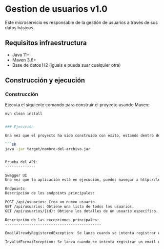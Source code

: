 # Gestion de usuarios v1.0

Este microservicio es responsable de la gestión de usuarios a través de sus datos básicos.

## Requisitos infraestructura

- Java 11+
- Maven 3.6+
- Base de datos H2 (iguals e pueda suar cualquier otra)

## Construcción y ejecución

### Construcción

Ejecuta el siguiente comando para construir el proyecto usando Maven:

```sh
mvn clean install


### Ejecución

Una vez que el proyecto ha sido construido con éxito, estando dentro del directorio del proeycto, puedes lanzarlo utilizando el siguiente comando:

```sh
java -jar target/nombre-del-archivo.jar


Prueba del API:
--------------

Swagger UI
Una vez que la aplicación está en ejecución, puedes navegar a http://localhost:8003/doc/swagger-ui.html para ver y probar los endpoints del API a través de Swagger UI.

Endpoints
Descripción de los endpoints principales:

POST /api/usuarios: Crea un nuevo usuario.
GET /api/usuarios: Obtiene una lista de todos los usuarios.
GET /api/usuarios/{id}: Obtiene los detalles de un usuario específico.

Descripción de las excepciones principales:
--------------------------------------------

EmailAlreadyRegisteredException: Se lanza cuando se intenta registrar un email que ya existe en el sistema.

InvalidFormatException: Se lanza cuando se intenta registrar un email o password que no cumplen con el formato especificado en las expresiones regfulares configuradas en las variables del archivo application.properties



